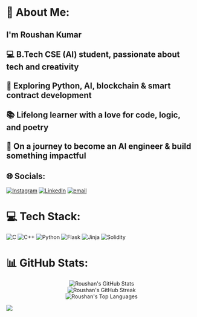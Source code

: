 
# 💫 About Me:
## I'm Roushan Kumar<br><br>💻 B.Tech CSE (AI) student, passionate about tech and creativity  </br><br>🧠 Exploring Python, AI, blockchain & smart contract development  </br><br>📚 Lifelong learner with a love for code, logic, and poetry    </br><br>🚀 On a journey to become an AI engineer & build something impactful    


## 🌐 Socials:
[![Instagram](https://img.shields.io/badge/Instagram-%23E4405F.svg?logo=Instagram&logoColor=white)](https://instagram.com/K.roushan_77) [![LinkedIn](https://img.shields.io/badge/LinkedIn-%230077B5.svg?logo=linkedin&logoColor=white)](https://linkedin.com/in/roushan-kumar-214a0528b) [![email](https://img.shields.io/badge/Email-D14836?logo=gmail&logoColor=white)](mailto:Roushan7710@gmail.com) 

# 💻 Tech Stack:
![C](https://img.shields.io/badge/c-%2300599C.svg?style=flat&logo=c&logoColor=white) ![C++](https://img.shields.io/badge/c++-%2300599C.svg?style=flat&logo=c%2B%2B&logoColor=white) ![Python](https://img.shields.io/badge/python-3670A0?style=flat&logo=python&logoColor=ffdd54) ![Flask](https://img.shields.io/badge/flask-%23000.svg?style=flat&logo=flask&logoColor=white) ![Jinja](https://img.shields.io/badge/jinja-white.svg?style=flat&logo=jinja&logoColor=black) ![Solidity](https://img.shields.io/badge/Solidity-%23363636.svg?style=flat&logo=solidity&logoColor=white)
# 📊 GitHub Stats:

<div align="center">
  <img src="https://github-readme-stats.vercel.app/api?username=Roushan-77&theme=radical&hide_border=false&include_all_commits=true&count_private=false" alt="Roushan's GitHub Stats" />
  <br />
  <img src="https://nirzak-streak-stats.vercel.app/?user=Roushan-77&theme=radical&hide_border=false" alt="Roushan's GitHub Streak" />
  <br />
  <img src="https://github-readme-stats.vercel.app/api/top-langs/?username=Roushan-77&theme=radical&hide_border=false&include_all_commits=true&count_private=false&layout=compact" alt="Roushan's Top Languages" />
</div>

[![](https://visitcount.itsvg.in/api?id=Roushan-77&icon=0&color=0)](https://visitcount.itsvg.in)

<!-- Proudly created with GPRM ( https://gprm.itsvg.in ) -->
